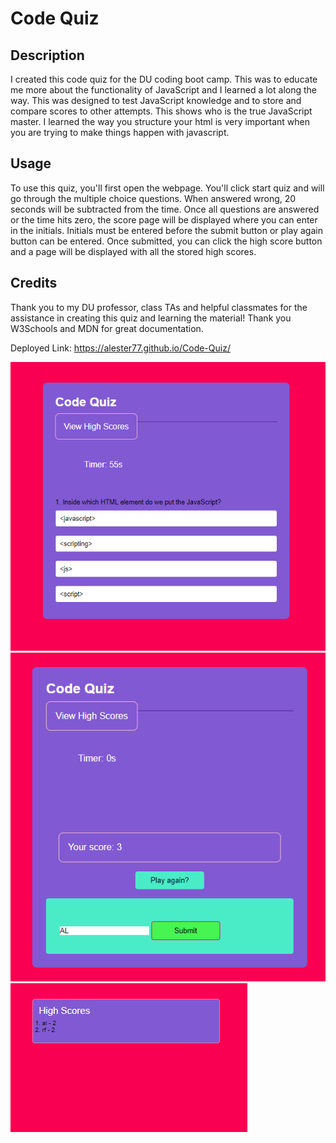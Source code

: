  # Code Quiz

## Description

I created this code quiz for the DU coding boot camp. This was to educate me more about the functionality of JavaScript and I learned a lot along the way. This was designed to test JavaScript knowledge and to store and compare scores to other attempts. This shows who is the true JavaScript master. I learned the way you structure your html is very important when you are trying to make things happen with javascript. 

## Usage

To use this quiz, you'll first open the webpage. You'll click start quiz and will go through the multiple choice questions. When answered wrong, 20 seconds will be subtracted from the time. Once all questions are answered or the time hits zero, the score page will be displayed where you can enter in the initials. Initials must be entered before the submit button or play again button can be entered. Once submitted, you can click the high score button and a page will be displayed with all the stored high scores. 
    

## Credits

Thank you to my DU professor, class TAs and helpful classmates for the assistance in creating this quiz and learning the material! Thank you W3Schools and MDN for great documentation. 

Deployed Link: 
https://alester77.github.io/Code-Quiz/

![Screenshot Whole](/assets/images/screenshot.png)
![Screenshot submit](/assets/images/SHsubmit.png)
![Screenshot of High Scores](/assets/images/highscoreSH.png)